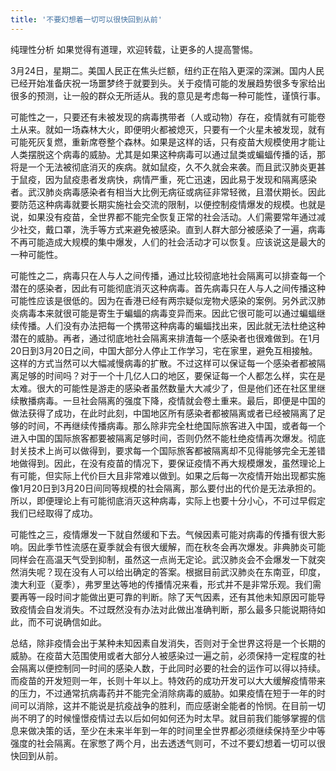 ```yaml
---
title: '不要幻想着一切可以很快回到从前'
---
```


纯理性分析
如果觉得有道理，欢迎转载，让更多的人提高警惕。

3月24日，星期二。美国人民正在焦头烂额，纽约正在陷入更深的深渊。国内人民已经开始准备庆祝一场噩梦终于就要到头。关于疫情可能的发展趋势很多专家给出很多的预测，让一般的群众无所适从。我的意见是考虑每一种可能性，谨慎行事。
      
可能性之一，只要还有未被发现的病毒携带者（人或动物）存在，疫情就有可能卷土从来。就如一场森林大火，即便明火都被熄灭，只要有一个火星未被发现，就有可能死灰复燃，重新席卷整个森林。如果是这样的话，只有疫苗大规模使用才能让人类摆脱这个病毒的威胁。尤其是如果这种病毒可以通过鼠类或蝙蝠传播的话，那将是一个无法被彻底消灭的疾病。就如鼠疫，久不久就会来袭。而且武汉肺炎更甚于鼠疫，因为鼠疫患者发病快，病情严重，死亡迅速，因此易于发现和隔离感染者。武汉肺炎病毒感染者有相当大比例无病征或病征非常轻微，且潜伏期长。因此要防范这种病毒就要长期实施社会交流的限制，以便控制疫情爆发的规模。也就是说，如果没有疫苗，全世界都不能完全恢复正常的社会活动。人们需要常年通过减少社交，戴口罩，洗手等方式来避免被感染。直到人群大部分被感染了一遍，病毒不再可能造成大规模的集中爆发，人们的社会活动才可以恢复。应该说这是最大的一种可能性。

可能性之二，病毒只在人与人之间传播，通过比较彻底地社会隔离可以排查每一个潜在的感染者，因此有可能彻底消灭这种病毒。首先病毒只在人与人之间传播这种可能性应该是很低的。因为在香港已经有两宗疑似宠物犬感染的案例。另外武汉肺炎病毒本来就很可能是寄生于蝙蝠的病毒变异而来。因此它很可能可以通过蝙蝠继续传播。人们没有办法把每一个携带这种病毒的蝙蝠找出来，因此就无法杜绝这种潜在的威胁。再者，通过彻底地社会隔离来排渣每一个感染者也很难做到。在1月20日到3月20日之间，中国大部分人停止工作学习，宅在家里，避免互相接触。这样的方式当然可以大幅减慢病毒的扩散。不过这样可以保证每一个感染者都被隔离足够的时间吗？对于一个十几亿人口的地区，要保证每一个人都怎么样，实在是太难。很大的可能性是游走的感染者虽然数量大大减少了，但是他们还在社区里继续散播病毒。一旦社会隔离的强度下降，疫情就会卷土重来。最后，即便是中国的做法获得了成功，在此时此刻，中国地区所有感染者都被隔离或者已经被隔离了足够的时间，不再继续传播病毒。那么除非完全杜绝国际旅客进入中国，或者每一个进入中国的国际旅客都要被隔离足够时间，否则仍然不能杜绝疫情再次爆发。彻底封关技术上尚可以做得到，要求每一个国际旅客都被隔离却不见得能够完全无差错地做得到。因此，在没有疫苗的情况下，要保证疫情不再大规模爆发，虽然理论上有可能，但实际上代价巨大且非常难以做到。如果之后每一次疫情开始出现都实施像1月20日到3月20日间同等规模的社会隔离，那么要付出的代价是无法承担的。所以，即便理论上有可能彻底消灭这种病毒，实际上也要十分小心，不可过早假定我们已经取得了成功。

可能性之三，疫情爆发一下就自然缓和下去。气候因素可能对病毒的传播有很大影响。因此季节性流感在夏季就会有很大缓解，而在秋冬会再次爆发。非典肺炎可能同样会在高温天气受到抑制，虽然这一点尚无定论。武汉肺炎会不会爆发一下就突然消失呢？现在没有人可以给出确定的答案。根据目前武汉肺炎在东南亚，印度，澳大利亚（夏季），弗罗里达等地的传播情况来看，形式并不是非常乐观。我们需要再等一段时间才能做出更可靠的判断。除了天气因素，还有其他未知原因可能导致疫情会自发消失。不过既然没有办法对此做出准确判断，那么最多只能说期待如此，而不可说确信如此。

总结，除非疫情会出于某种未知因素自发消失，否则对于全世界这将是一个长期的威胁。在疫苗大范围使用或者大部分人被感染过一遍之前，必须保持一定程度的社会隔离以便控制同一时间的感染人数，于此同时必要的社会的运作可以得以持续。而疫苗的开发短则一年，长则十年以上。特效药的成功开发可以大大缓解疫情带来的压力，不过通常抗病毒药并不能完全消除病毒的威胁。如果疫情在短于一年的时间可以消除，这并不能说是抗疫战争的胜利，而应感谢全能者的怜悯。在目前一切尚不明了的时候憧憬疫情过去以后如何如何还为时太早。就目前我们能够掌握的信息来做决策的话，至少在未来半年到一年的时间里全世界都必须继续保持至少中等强度的社会隔离。在家憋了两个月，出去透透气则可，不过不要幻想着一切可以很快回到从前。